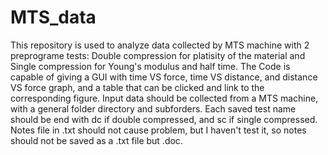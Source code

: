 # MTS_data
This repository is used to analyze data collected by MTS machine with 2 preprograme tests: Double compression for platisity of the material and Single compression for Young's modulus and half time.
The Code is capable of giving a GUI with time VS force, time VS distance, and distance VS force graph, and a table that can be clicked and link to the corresponding figure. 
Input data should be collected from a MTS machine, with a general folder directory and subforders. 
Each saved test name should be end with dc if double compressed, and sc if single compressed. 
Notes file in .txt should not cause problem, but I haven't test it, so notes should not be saved as a .txt file but .doc. 
